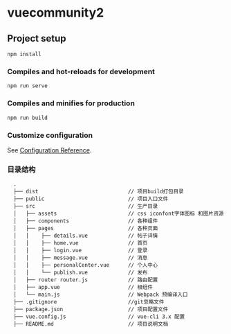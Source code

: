 # vuecommunity2

## Project setup
```
npm install
```

### Compiles and hot-reloads for development
```
npm run serve
```

### Compiles and minifies for production
```
npm run build
```


### Customize configuration

   See [Configuration Reference](https://cli.vuejs.org/config/).


### 目录结构
```
  .
  ├── dist                             // 项目build打包目录
  ├── public                           // 项目入口文件
  ├── src                              // 生产目录
  │   ├── assets                       // css iconfont字体图标 和图片资源
  │   ├── components                   // 各种组件
  │   ├── pages                        // 各种页面
  │   │    ├── details.vue             // 帖子详情    
  │   │    ├── home.vue                // 首页    
  │   │    ├── login.vue               // 登录    
  │   │    ├── message.vue             // 消息    
  │   │    ├── personalCenter.vue      // 个人中心    
  │   │    └── publish.vue             // 发布    
  │   ├── router router.js             // 路由配置
  │   ├── app.vue                      // 根组件
  │   └── main.js                      // Webpack 预编译入口   
  ├── .gitignore                       //git忽略文件  
  ├── package.json                     // 项目配置文件    
  ├── vue.config.js                    // vue-cli 3.x 配置
  ├── README.md                        // 项目说明文档
  
  ```
